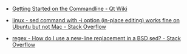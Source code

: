 - [Getting Started on the Commandline - Qt Wiki](https://wiki.qt.io/Getting_Started_on_the_Commandline)

- [linux - sed command with -i option (in-place editing) works fine on Ubuntu but not Mac - Stack Overflow](https://stackoverflow.com/questions/16745988/sed-command-with-i-option-in-place-editing-works-fine-on-ubuntu-but-not-mac)
- [regex - How do I use a new-line replacement in a BSD sed? - Stack Overflow](https://stackoverflow.com/questions/1421478/how-do-i-use-a-new-line-replacement-in-a-bsd-sed)
